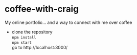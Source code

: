 # coffee-with-craig
My online portfolio... and a way to connect with me over coffee

- clone the repository   
```npm install```   
```npm start```   
go to http://localhost:3000/